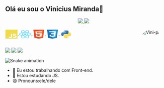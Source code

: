 ## Olá eu sou o Vinicius Miranda👋

<div align="center">
  <a href="https://github.com/Viniciusvfm">
  <img height="180em" src="https://github-readme-stats.vercel.app/api?username=Viniciusvfm&show_icons=true&theme=dark&include_all_commits=true&count_private=true"/>
  <img height="180em" src="https://github-readme-stats.vercel.app/api/top-langs/?username=Viniciusvfm&layout=compact&langs_count=7&theme=dark"/>
</div>
  
  <div style="display: inline_block"><br>
  <img align="center" alt="Vini-Js" height="30" width="40" src="https://raw.githubusercontent.com/devicons/devicon/master/icons/javascript/javascript-plain.svg">
  <img align="center" alt="Vini-React" height="30" width="40" src="https://raw.githubusercontent.com/devicons/devicon/master/icons/react/react-original.svg">
  <img align="center" alt="Vini-HTML" height="30" width="40" src="https://raw.githubusercontent.com/devicons/devicon/master/icons/html5/html5-original.svg">
  <img align="center" alt="Vini-CSS" height="30" width="40" src="https://raw.githubusercontent.com/devicons/devicon/master/icons/css3/css3-original.svg">
  <img align="center" alt="Vini-Python" height="30" width="40" src="https://raw.githubusercontent.com/devicons/devicon/master/icons/python/python-original.svg">
  <img align="right" alt="Vini-pic" height="150" style="border-radius:50px;"src="https://png.pngtree.com/template/20191127/ourmid/pngtree-viking-esports-logo-image_336321.jpg">
</div>

  ##
  
  <div> 
  <a href="https://www.instagram.com/vinicius_fm16/" target="_blank"><img src="https://img.shields.io/badge/-Instagram-%23E4405F?style=for-the-badge&logo=instagram&logoColor=white" target="_blank"></a> 
  <a href = "viniciusprintln@gmail.com"><img src="https://img.shields.io/badge/-Gmail-%23333?style=for-the-badge&logo=gmail&logoColor=white" target="_blank"></a>
  <a href="https://www.linkedin.com/in/vinicius-miranda-0280051a7" target="_blank"><img src="https://img.shields.io/badge/-LinkedIn-%230077B5?style=for-the-badge&logo=linkedin&logoColor=white" target="_blank"></a> 
 
  ![Snake animation](https://github.com/Viniciusvfm/Viniciusvfm/blob/output/github-contribution-grid-snake.svg)
 
</div>
  
  
- 🔭 Eu estou trabalhando com Front-end.
- 🌱 Estou estudando JS.
- 😄 Pronouns:ele/dele
